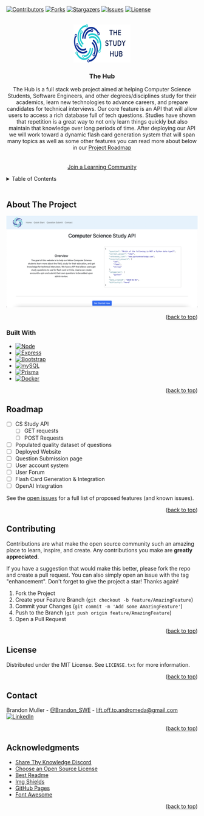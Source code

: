 <div id="top"></div>

<!-- PROJECT SHIELDS -->
<!--
*** I'm using markdown "reference style" links for readability.
*** Reference links are enclosed in brackets [ ] instead of parentheses ( ).
*** See the bottom of this document for the declaration of the reference variables
*** for contributors-url, forks-url, etc. This is an optional, concise syntax you may use.
*** https://www.markdownguide.org/basic-syntax/#reference-style-links
-->
[![Contributors][contributors-shield]][contributors-url]
[![Forks][forks-shield]][forks-url]
[![Stargazers][stars-shield]][stars-url]
[![Issues][issues-shield]][issues-url]
[![License](https://img.shields.io/badge/license-MIT-green?style=for-the-badge&logo=appveyor)](./LICENSE.txt)


<!-- PROJECT LOGO -->
<br />
<div align="center">
  <a href="https://github.com/commando-brando/the-hub">
    <img src="public/assets/img/readmelogo2.svg" alt="Logo" width="150" height="100">
  </a>

<h3 align="center">The Hub</h3>

  <p align="center">
    The Hub is a full stack web project aimed at helping Computer Science Students, Software Engineers, and other degrees/disciplines study for their academics, learn new technologies to advance careers, and prepare candidates for technical interviews. Our core feature is an API that will allow users to access a rich database full of tech questions. Studies have shown that repetition is a great way to not only learn things quickly but also maintain that knowledge over long periods of time. After deploying our API we will work toward a dynamic flash card generation system that will span many topics as well as some other features you can read more about below in our <a href="#roadmap">Project Roadmap</a>
    <br />
<!--     <a href="https://github.com/commando-brando/the-hub"><strong>Explore the docs »</strong></a>
    <br />
    <br />
    <a href="https://github.com/commando-brando/the-hub">View Demo</a>
    ·
    <a href="https://github.com/commando-brando/the-hub/issues">Report Bug</a>
    ·
    <a href="https://github.com/commando-brando/the-hub/issues">Request Feature</a> -->
	<br>
	<br>
    <a href="https://discord.gg/sr2n3yVh2r">Join a Learning Community</a>
  </p>
</div>



<!-- TABLE OF CONTENTS -->
<details>
  <summary>Table of Contents</summary>
  <ol>
    <li>
      <a href="#about-the-project">About The Project</a>
      <ul>
        <li><a href="#built-with">Built With</a></li>
      </ul>
    </li>
<!--     <li>
      <a href="#getting-started">Getting Started</a>
      <ul>
        <li><a href="#prerequisites">Prerequisites</a></li>
        <li><a href="#installation">Installation</a></li>
      </ul>
    </li> 
    <li><a href="#usage">Usage</a></li>
-->
    <li><a href="#roadmap">Roadmap</a></li>
    <li><a href="#contributing">Contributing</a></li>
    <li><a href="#license">License</a></li>
    <li><a href="#contact">Contact</a></li>
    <li><a href="#acknowledgments">Acknowledgments</a></li>
  </ol>
</details>
<br>

<!-- ABOUT THE PROJECT -->
## About The Project

[![Product Name Screen Shot][product-screenshot]](https://example.com)

<p align="right">(<a href="#top">back to top</a>)</p>



### Built With

* [![Node][Node.js]][Node-url]
* [![Express][Express.js]][Express-url]
* [![Bootstrap][Bootstrap]][Bootstrap-url]
* [![mySQL][mySQL]][mySQL-url]
* [![Prisma][Prisma]][Prisma-url]
* [![Docker][Docker]][Docker-url]

<p align="right">(<a href="#top">back to top</a>)</p>



<!-- GETTING STARTED -->
<!-- 
## Getting Started

This is an example of how you may give instructions on setting up your project locally.
To get a local copy up and running follow these simple example steps.

### Prerequisites

This is an example of how to list things you need to use the software and how to install them.
* npm
  ```sh
  npm install npm@latest -g
  ```

### Installation

1. Get a free API Key at [https://example.com](https://example.com)
2. Clone the repo
   ```sh
   git clone https://github.com/commando-brando/the-hub.git
   ```
3. Install NPM packages
   ```sh
   npm install
   ```
4. Enter your API in `config.js`
   ```js
   const API_KEY = 'ENTER YOUR API';
   ```

<p align="right">(<a href="#top">back to top</a>)</p> -->


<!-- ROADMAP -->
## Roadmap

- [ ] CS Study API
	- [ ] GET requests
	- [ ] POST Requests
- [ ] Populated quality dataset of questions
- [ ] Deployed Website
- [ ] Question Submission page
- [ ] User account system
- [ ] User Forum
- [ ] Flash Card Generation & Integration
- [ ] OpenAI Integration

See the [open issues](https://github.com/commando-brando/the-hub/issues) for a full list of proposed features (and known issues).

<p align="right">(<a href="#top">back to top</a>)</p>



<!-- CONTRIBUTING -->
## Contributing

Contributions are what make the open source community such an amazing place to learn, inspire, and create. Any contributions you make are **greatly appreciated**.

If you have a suggestion that would make this better, please fork the repo and create a pull request. You can also simply open an issue with the tag "enhancement".
Don't forget to give the project a star! Thanks again!

1. Fork the Project
2. Create your Feature Branch (`git checkout -b feature/AmazingFeature`)
3. Commit your Changes (`git commit -m 'Add some AmazingFeature'`)
4. Push to the Branch (`git push origin feature/AmazingFeature`)
5. Open a Pull Request

<p align="right">(<a href="#top">back to top</a>)</p>



<!-- LICENSE -->
## License

Distributed under the MIT License. See `LICENSE.txt` for more information.

<p align="right">(<a href="#top">back to top</a>)</p>



<!-- CONTACT -->
## Contact

Brandon Muller - [@Brandon_SWE](https://twitter.com/Brandon_SWE) - lift.off.to.andromeda@gmail.com
<br>
[![LinkedIn][linkedin-shield]][linkedin-url]

<p align="right">(<a href="#top">back to top</a>)</p>



<!-- ACKNOWLEDGMENTS -->
## Acknowledgments
* [Share Thy Knowledge Discord](https://discord.gg/sr2n3yVh2r)
* [Choose an Open Source License](https://choosealicense.com)
* [Best Readme](https://github.com/othneildrew/Best-README-Template)
* [Img Shields](https://shields.io)
* [GitHub Pages](https://pages.github.com)
* [Font Awesome](https://fontawesome.com)

<p align="right">(<a href="#top">back to top</a>)</p>



<!-- MARKDOWN LINKS & IMAGES -->
<!-- https://www.markdownguide.org/basic-syntax/#reference-style-links -->
[contributors-shield]: https://img.shields.io/github/contributors/commando-brando/the-hub.svg?style=for-the-badge
[contributors-url]: https://github.com/commando-brando/the-hub/graphs/contributors
[forks-shield]: https://img.shields.io/github/forks/commando-brando/the-hub.svg?style=for-the-badge
[forks-url]: https://github.com/commando-brando/the-hub/network/members
[stars-shield]: https://img.shields.io/github/stars/commando-brando/the-hub.svg?style=for-the-badge
[stars-url]: https://github.com/commando-brando/the-hub/stargazers
[issues-shield]: https://img.shields.io/github/issues/commando-brando/the-hub.svg?style=for-the-badge
[issues-url]: https://github.com/commando-brando/the-hub/issues
[license-shield]: https://img.shields.io/github/license/commando-brando/the-hub.svg?style=for-the-badge
[license-url]: https://github.com/commando-brando/the-hub/blob/main/LICENSE.txt
[linkedin-shield]: https://img.shields.io/badge/-LinkedIn-black.svg?style=for-the-badge&logo=linkedin&colorB=555
[linkedin-url]: https://linkedin.com/in/brandon-muller
[product-screenshot]: public/assets/img/homescreenshot.png

[Node.js]: https://img.shields.io/badge/Node.js-43853D?style=for-the-badge&logo=node.js&logoColor=white
[Node-url]: https://nodejs.org/en/
[Express.js]: https://img.shields.io/badge/Express.js-404D59?style=for-the-badge
[Express-url]: https://expressjs.com/
[Bootstrap]: https://img.shields.io/badge/Bootstrap-563D7C?style=for-the-badge&logo=bootstrap&logoColor=white
[Bootstrap-url]: https://getbootstrap.com/
[mySQL]: https://img.shields.io/badge/MySQL-00000F?style=for-the-badge&logo=mysql&logoColor=white
[mySQL-url]: https://dev.mysql.com/doc/
[Prisma]: https://img.shields.io/badge/Prisma-3982CE?style=for-the-badge&logo=Prisma&logoColor=white
[Prisma-url]: https://www.prisma.io/docs/
[Docker]:https://img.shields.io/badge/docker-%230db7ed.svg?style=for-the-badge&logo=docker&logoColor=white
[Docker-url]: https://docs.docker.com/
